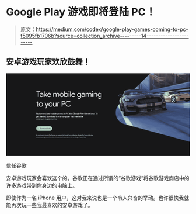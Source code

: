 # Google Play 游戏即将登陆 PC！

> 原文：<https://medium.com/codex/google-play-games-coming-to-pc-f5095fb1706b?source=collection_archive---------14----------------------->

## 安卓游戏玩家欢欣鼓舞！

![](img/3fd783fc520f0469b861527a4a7833c2.png)

信任谷歌

安卓游戏玩家会喜欢这个的。谷歌正在通过所谓的“谷歌游戏”将谷歌游戏商店中的许多游戏带到你身边的电脑上。

即使作为一名 iPhone 用户，这对我来说也是一个令人兴奋的举动。也许很快我就能再次玩一些我最喜欢的安卓游戏了。